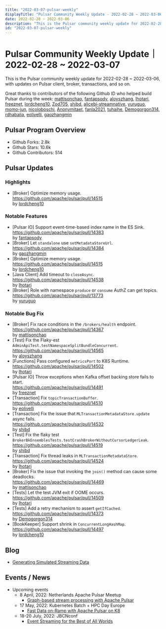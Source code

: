 ```yaml
---
title: "2022-03-07-pulsar-weekly"
displayTitle: "Pulsar Community Weekly Update - 2022-02-28 ~ 2022-03-06"
date: 2022-02-28 ~ 2022-03-06
description: "This is the Pulsar community weekly update for 2022-02-28 ~ 2022-03-06, with updates on Pulsar client, broker, transactions, and so on."
id: "2022-03-07-pulsar-weekly"
---
```


# Pulsar Community Weekly Update｜ 2022-02-28 ~ 2022-03-07

This is the Pulsar community weekly update for 2022-02-28 ~ 2022-03-06, with updates on Pulsar client, broker, transactions, and so on.

Great thanks to contributors of the following Github ID who helped build Pulsar during the week: 
[mattisonchao](https://github.com/mattisonchao), [fantapsody](https://github.com/fantapsody), [aloyszhang](https://github.com/aloyszhang), [lhotari](https://github.com/lhotari), [freeznet](https://github.com/freeznet), [lordcheng10](https://github.com/lordcheng10), [Zod705](https://github.com/Zod705), [shibd](https://github.com/shibd), [alicebi-streamnative](https://github.com/alicebi-streamnative), [yuruguo](https://github.com/yuruguo), [momo-jun](https://github.com/momo-jun), [nicoloboschi](https://github.com/nicoloboschi), [Anonymitaet](https://github.com/Anonymitaet), [fanla2021](https://github.com/fanla2021), [tuhaihe](https://github.com/tuhaihe), [Demogorgon314](https://github.com/Demogorgon314), [rdhabalia](https://github.com/rdhabalia), [eolivelli](https://github.com/eolivelli), [gaozhangmin](https://github.com/gaozhangmin)

## Pulsar Program Overview
- Github Forks: 2.8k
- Github Stars: 10.6k
- Github Contributors: 514

## Pulsar Updates
### Highlights
- [Broker] Optimize memory usage.
  <br>https://github.com/apache/pulsar/pull/14515 
  <br>by [lordcheng10](https://github.com/lordcheng10)

### Notable Features
- [Pulsar IO] Support event-time-based index name in the ES Sink.
  <br>https://github.com/apache/pulsar/pull/14383 
  <br>by [fantapsody](https://github.com/fantapsody)
- [Broker] Let `standalone` use `setMetadataStoreUrl`.
  <br>https://github.com/apache/pulsar/pull/14384 
  <br>by [gaozhangmin](https://github.com/gaozhangmin)
- [Broker] Optimize memory usage.
  <br>https://github.com/apache/pulsar/pull/14515 
  <br>by [lordcheng10](https://github.com/lordcheng10)
- [Java Client] Add timeout to `closeAsync`.
  <br>https://github.com/apache/pulsar/pull/14538 
  <br>by [lhotari](https://github.com/lhotari)
- [Broker] Role with namespace `produce` or `consume` AuthZ can get topics.
  <br>https://github.com/apache/pulsar/pull/13773 
  <br>by [yuruguo](https://github.com/yuruguo)

### Notable Bug Fix
- [Broker] Fix race conditions in the `/brokers/health` endpoint. 
 <br>https://github.com/apache/pulsar/pull/14367 
 <br>by [mattisonchao](https://github.com/mattisonchao)
- [Test] Fix the Flaky-est `AdminApiTest.testNamespaceSplitBundleConcurrent`.
 <br>https://github.com/apache/pulsar/pull/14565 
 <br>by [aloyszhang](https://github.com/aloyszhang)
- [Functions] Pass configured `metricsPort` to K8S Runtime.
 <br>https://github.com/apache/pulsar/pull/14502 
 <br>by [lhotari](https://github.com/lhotari)
- [Pulsar IO] Throw exceptions when Kafka offset backing store fails to start.
 <br>https://github.com/apache/pulsar/pull/14491 
 <br>by [freeznet](https://github.com/freeznet)
- [Transaction] Fix `topicTransactionBuffer`.
 <br>https://github.com/apache/pulsar/pull/14510 
 <br>by [eolivelli](https://github.com/eolivelli)
- [Transaction] Fix the issue that `MLTransactionMetadataStore.update` async fails.
 <br>https://github.com/apache/pulsar/pull/14532 
 <br>by [shibd](https://github.com/shibd)
- [Test] Fix the flaky test `BrokerBkEnsemblesTests.testCrashBrokerWithoutCursorLedgerLeak`.
 <br>https://github.com/apache/pulsar/pull/14519 
 <br>by [shibd](https://github.com/shibd)
- [Transaction] Fix thread leaks in `MLTransactionMetadataStore`.
 <br>https://github.com/apache/pulsar/pull/14524 
 <br>by [lhotari](https://github.com/lhotari)
- [Broker] Fix the issue that invoking the `join()` method can cause some deadlocks.
 <br>https://github.com/apache/pulsar/pull/14469 
 <br>by [mattisonchao](https://github.com/mattisonchao)
- [Tests] Let the test JVM exit if OOME occurs.
 <br>https://github.com/apache/pulsar/pull/14509 
 <br>by [lhotari](https://github.com/lhotari)
- [Tests] Add a retry mechanism to assert `getIfCached`.
 <br>https://github.com/apache/pulsar/pull/14373 
 <br>by [Demogorgon314](https://github.com/Demogorgon314)
- [BookKeeper] Support shrink in `ConcurrentLongHashMap`.
 <br>https://github.com/apache/pulsar/pull/14497 
 <br>by [lordcheng10](https://github.com/lordcheng10)

## Blog
- [Generating Simulated Streaming Data](https://dzone.com/articles/generating-simulated-streaming-data)

## Events / News
- Upcoming events
    - 8 April, 2022: Netherlands Apache Pulsar Meetup
        - [Graph-based stream processing with Apache Pulsar](https://www.meetup.com/netherlands-apache-pulsar-meetup/events/284660180/)
    - 17 May, 2022: Kubernetes Batch + HPC Day Europe
        - [Fast Data on-Ramp with Apache Pulsar on K8](https://kubernetesbatchdayeu22.sched.com/event/10F0q)
    - 18-20 July, 2022: JBCNconf
        - [Event Streaming for the Best of All Worlds](https://www.jbcnconf.com/2022/infoTalk.html?id=62324db53a63410bd73c06e4&utm_source=twitter&utm_medium=socialmedia)
